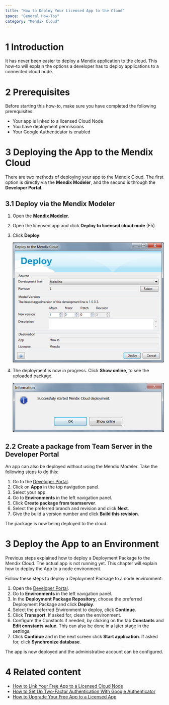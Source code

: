```yaml
---
title: "How to Deploy Your Licensed App to the Cloud"
space: "General How-Tos"
category: "Mendix Cloud"
---
```


# 1 Introduction

It has never been easier to deploy a Mendix application to the cloud. This how-to will explain the options a developer has to deploy applications to a connected cloud node.

# 2 Prerequisites

Before starting this how-to, make sure you have completed the following prerequisites:

*   Your app is linked to a licensed Cloud Node
*   You have deployment permissions
*   Your Google Authenticator is enabled

# 3 Deploying the App to the Mendix Cloud

There are two methods of deploying your app to the Mendix Cloud. The first option is directly via the **Mendix Modeler**, and the second  is through the **Developer Portal**.

## 3.1 Deploy via the Mendix Modeler

1.  Open the **[Mendix Modeler](http://appstore.home.mendix.com/link/modeler/)**.
2.  Open the licensed app and click **Deploy to licensed cloud node** (F5).

    [](attachments/18448697/18581233.png)

3.  Click **Deploy**.

    ![](attachments/18448697/18581232.png)

4.  The deployment is now in progress. Click **Show online**, to see the uploaded package.

    ![](attachments/18448697/18581231.png)

## 2.2 Create a package from Team Server in the Developer Portal

An app can also be deployed without using the Mendix Modeler. Take the following steps to do this:

1.  Go to the [Developer Portal](http://home.mendix.com).
2.  Click on **Apps** in the top navigation panel.
3.  Select your app.
4.  Go to **Environments** in the left navigation panel.
5.  Click **Create package from teamserver**.
6.  Select the preferred branch and revision and click **Next**.
7.  Give the build a version number and click **Build this revision**.

The package is now being deployed to the cloud.

# 3 Deploy the App to an Environment

Previous steps explained how to deploy a Deployment Package to the Mendix Cloud. The actual app is not running yet. This chapter will explain how to deploy the App to a node environment.

Follow these steps to deploy a Deployment Package to a node environment:

1.  Open the [Developer Portal](http://home.mendix.com).
2.  Go to **Environments** in the left navigation panel.
3.  In the **Deployment Package Repository**, choose the preferred Deployment Package and click **Deploy**.
4.  Select the preferred Environment to deploy, click **Continue**.
5.  Click **Transport**. If asked for, clean the environment.
6.  Configure the Constants if needed, by clicking on the tab **Constants** and **Edit constants value**. This can also be done in a later stage in the settings. 
7. Click **Continue** and in the next screen click **Start application**. If asked for, click **Synchronize database**.

The app is now deployed and the administrative account can be configured.

# 4 Related content
*   [How to Link Your Free App to a Licensed Cloud Node](how-to-link-app-to-node)
*   [How to Set Up Two-Factor Authentication With Google Authenticator](/howtogeneral/support/how-to-set-up-two-factor-authentication-with-google-authenticator)
*   [How to Upgrade Your Free App to a Licensed App](how-to-upgrade-free-app)
